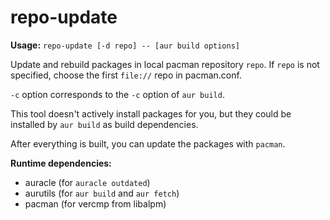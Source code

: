 repo-update
=========

**Usage:** `repo-update [-d repo] -- [aur build options]`

Update and rebuild packages in local pacman repository `repo`. If `repo` is not specified, choose the first `file://` repo in pacman.conf.

`-c` option corresponds to the `-c` option of `aur build`.

This tool doesn't actively install packages for you, but they could be installed by `aur build` as build dependencies.

After everything is built, you can update the packages with `pacman`.

**Runtime dependencies:**

* auracle (for `auracle outdated`)
* aurutils (for `aur build` and `aur fetch`)
* pacman (for vercmp from libalpm)
